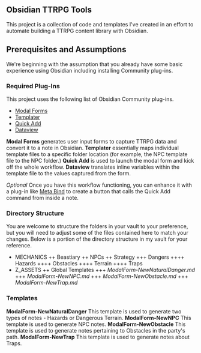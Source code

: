 ## Obsidian TTRPG Tools

This project is a collection of code and templates I've created in an effort to automate building a TTRPG content library with Obsidian. 

## Prerequisites and Assumptions

We're beginning with the assumption that you already have some basic experience using Obsidian including installing Community plug-ins. 

### Required Plug-Ins

This project uses the following list of Obsidian Community plug-ins. 

+ [Modal Forms](https://github.com/danielo515/obsidian-modal-form)
+ [Templater](https://github.com/SilentVoid13/Templater)
+ [Quick Add](https://github.com/chhoumann/quickadd)
+ [Dataview](https://blacksmithgu.github.io/obsidian-dataview/)

**Modal Forms** generates user input forms to capture TTRPG data and convert it to a note in Obsidian. 
**Templater** essentially maps individual template files to a specific folder location (for example, the NPC template file to the NPC folder.)
**Quick Add** is used to launch the modal form and kick off the whole workflow.
**Dataview** translates inline variables within the template file to the values captured from the form. 

*Optional* Once you have this workflow functioning, you can enhance it with a plug-in like [Meta Bind](https://github.com/mProjectsCode/obsidian-meta-bind-plugin) to create a button that calls the Quick Add command from inside a note. 

### Directory Structure

You are welcome to structure the folders in your vault to your preference, but you will need to adjust some of the files contained here to match your changes. Below is a portion of the directory structure in my vault for your reference. 

+ MECHANICS
++ Beastiary
++ NPCs
++ Strategy
+++ Dangers
++++ Hazards
++++ Obstacles
++++ Terrain
++++ Traps
+ Z_ASSETS
++ Global Templates
+++ _ModalForm-NewNaturalDanger.md_
+++ _ModalForm-NewNPC.md_
+++ _ModalForm-NewObstacle.md_
+++ _ModalForm-NewTrap.md_

### Templates

**ModalForm-NewNaturalDanger** This template is used to generate two types of notes - Hazards or Dangerous Terrain. 
**ModalForm-NewNPC** This template is used to generate NPC notes. 
**ModalForm-NewObstacle** This template is used to generate notes pertaining to Obstacles in the party's path. 
**ModalForm-NewTrap** This template is used to generate notes about Traps. 